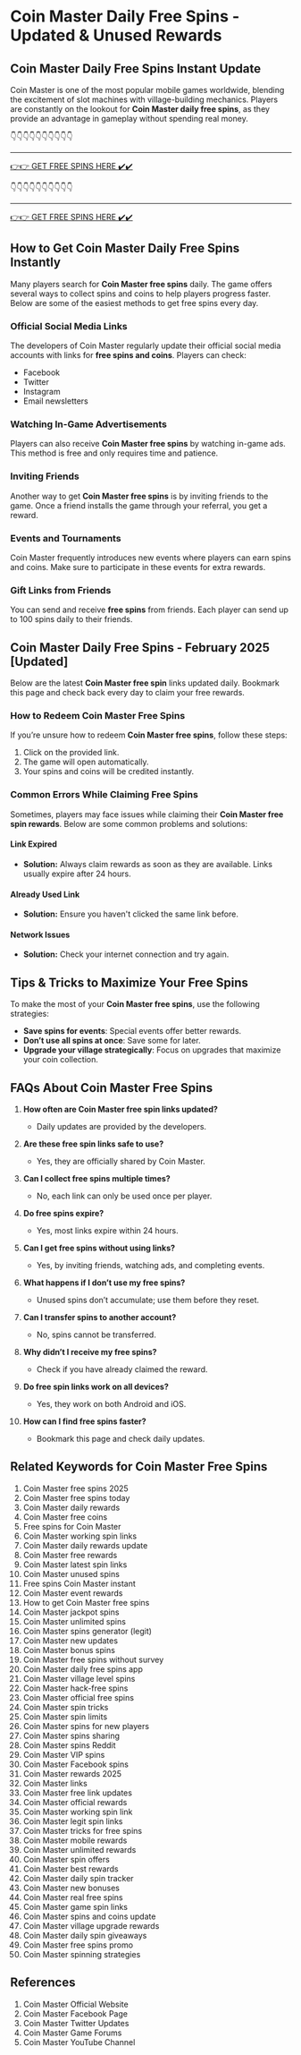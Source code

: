 # Coin Master Daily Free Spins - Updated & Unused Rewards

## Coin Master Daily Free Spins Instant Update

Coin Master is one of the most popular mobile games worldwide, blending the excitement of slot machines with village-building mechanics. Players are constantly on the lookout for **Coin Master daily free spins**, as they provide an advantage in gameplay without spending real money.


👇👇👇👇👇👇👇👇👇👇

---

[👉👉 GET FREE SPINS HERE ✔️✔️ ](https://therewardgate.com/free-coin-master-spin/)


👇👇👇👇👇👇👇👇👇👇

---

[👉👉 GET FREE SPINS HERE ✔️✔️ ](https://therewardgate.com/free-coin-master-spin/)


## How to Get Coin Master Daily Free Spins Instantly

Many players search for **Coin Master free spins** daily. The game offers several ways to collect spins and coins to help players progress faster. Below are some of the easiest methods to get free spins every day.

### Official Social Media Links

The developers of Coin Master regularly update their official social media accounts with links for **free spins and coins**. Players can check:

- Facebook
- Twitter
- Instagram
- Email newsletters

### Watching In-Game Advertisements

Players can also receive **Coin Master free spins** by watching in-game ads. This method is free and only requires time and patience.

### Inviting Friends

Another way to get **Coin Master free spins** is by inviting friends to the game. Once a friend installs the game through your referral, you get a reward.

### Events and Tournaments

Coin Master frequently introduces new events where players can earn spins and coins. Make sure to participate in these events for extra rewards.

### Gift Links from Friends

You can send and receive **free spins** from friends. Each player can send up to 100 spins daily to their friends.

## Coin Master Daily Free Spins - February 2025 [Updated]

Below are the latest **Coin Master free spin** links updated daily. Bookmark this page and check back every day to claim your free rewards.

### How to Redeem Coin Master Free Spins

If you’re unsure how to redeem **Coin Master free spins**, follow these steps:

1. Click on the provided link.
2. The game will open automatically.
3. Your spins and coins will be credited instantly.

### Common Errors While Claiming Free Spins

Sometimes, players may face issues while claiming their **Coin Master free spin rewards**. Below are some common problems and solutions:

#### Link Expired

- **Solution:** Always claim rewards as soon as they are available. Links usually expire after 24 hours.

#### Already Used Link

- **Solution:** Ensure you haven't clicked the same link before.

#### Network Issues

- **Solution:** Check your internet connection and try again.

## Tips & Tricks to Maximize Your Free Spins

To make the most of your **Coin Master free spins**, use the following strategies:

- **Save spins for events**: Special events offer better rewards.
- **Don’t use all spins at once**: Save some for later.
- **Upgrade your village strategically**: Focus on upgrades that maximize your coin collection.

## FAQs About Coin Master Free Spins

1. **How often are Coin Master free spin links updated?**
   - Daily updates are provided by the developers.

2. **Are these free spin links safe to use?**
   - Yes, they are officially shared by Coin Master.

3. **Can I collect free spins multiple times?**
   - No, each link can only be used once per player.

4. **Do free spins expire?**
   - Yes, most links expire within 24 hours.

5. **Can I get free spins without using links?**
   - Yes, by inviting friends, watching ads, and completing events.

6. **What happens if I don’t use my free spins?**
   - Unused spins don’t accumulate; use them before they reset.

7. **Can I transfer spins to another account?**
   - No, spins cannot be transferred.

8. **Why didn’t I receive my free spins?**
   - Check if you have already claimed the reward.

9. **Do free spin links work on all devices?**
   - Yes, they work on both Android and iOS.

10. **How can I find free spins faster?**
    - Bookmark this page and check daily updates.

## Related Keywords for Coin Master Free Spins

1. Coin Master free spins 2025  
2. Coin Master free spins today  
3. Coin Master daily rewards  
4. Coin Master free coins  
5. Free spins for Coin Master  
6. Coin Master working spin links  
7. Coin Master daily rewards update  
8. Coin Master free rewards  
9. Coin Master latest spin links  
10. Coin Master unused spins  
11. Free spins Coin Master instant  
12. Coin Master event rewards  
13. How to get Coin Master free spins  
14. Coin Master jackpot spins  
15. Coin Master unlimited spins  
16. Coin Master spins generator (legit)  
17. Coin Master new updates  
18. Coin Master bonus spins  
19. Coin Master free spins without survey  
20. Coin Master daily free spins app  
21. Coin Master village level spins  
22. Coin Master hack-free spins  
23. Coin Master official free spins  
24. Coin Master spin tricks  
25. Coin Master spin limits  
26. Coin Master spins for new players  
27. Coin Master spins sharing  
28. Coin Master spins Reddit  
29. Coin Master VIP spins  
30. Coin Master Facebook spins  
31. Coin Master rewards 2025  
32. Coin Master links  
33. Coin Master free link updates  
34. Coin Master official rewards  
35. Coin Master working spin link  
36. Coin Master legit spin links  
37. Coin Master tricks for free spins  
38. Coin Master mobile rewards  
39. Coin Master unlimited rewards  
40. Coin Master spin offers  
41. Coin Master best rewards  
42. Coin Master daily spin tracker  
43. Coin Master new bonuses  
44. Coin Master real free spins  
45. Coin Master game spin links  
46. Coin Master spins and coins update  
47. Coin Master village upgrade rewards  
48. Coin Master daily spin giveaways  
49. Coin Master free spins promo  
50. Coin Master spinning strategies  

## References

1. Coin Master Official Website
2. Coin Master Facebook Page
3. Coin Master Twitter Updates
4. Coin Master Game Forums
5. Coin Master YouTube Channel
